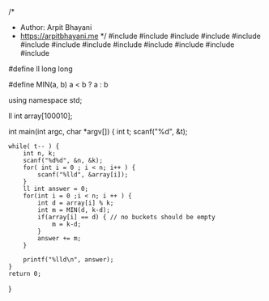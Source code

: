 /*
 *  Author: Arpit Bhayani
 *  https://arpitbhayani.me
 */
#include <cmath>
#include <cstdio>
#include <cstdlib>
#include <climits>
#include <deque>
#include <iostream>
#include <list>
#include <limits>
#include <map>
#include <queue>
#include <set>
#include <stack>
#include <vector>

#define ll long long

#define MIN(a, b) a < b ? a : b

using namespace std;

ll int array[100010];

int main(int argc, char *argv[]) {
    int t;
    scanf("%d", &t);

    while( t-- ) {
        int n, k;
        scanf("%d%d", &n, &k);
        for( int i = 0 ; i < n; i++ ) {
            scanf("%lld", &array[i]);
        }
        ll int answer = 0;
        for(int i = 0 ;i < n; i ++ ) {
            int d = array[i] % k;
            int m = MIN(d, k-d);
            if(array[i] == d) { // no buckets should be empty
                m = k-d;
            }
            answer += m;
        }

        printf("%lld\n", answer);
    }
    return 0;
}
